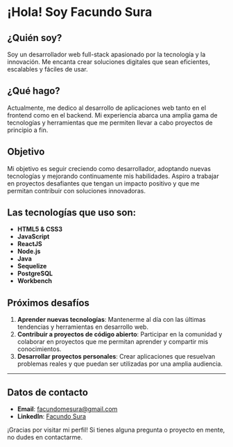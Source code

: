 # ¡Hola! Soy Facundo Sura

## ¿Quién soy?
Soy un desarrollador web full-stack apasionado por la tecnología y la innovación. Me encanta crear soluciones digitales que sean eficientes, escalables y fáciles de usar.

## ¿Qué hago?
Actualmente, me dedico al desarrollo de aplicaciones web tanto en el frontend como en el backend. Mi experiencia abarca una amplia gama de tecnologías y herramientas que me permiten llevar a cabo proyectos de principio a fin.

## Objetivo
Mi objetivo es seguir creciendo como desarrollador, adoptando nuevas tecnologías y mejorando continuamente mis habilidades. Aspiro a trabajar en proyectos desafiantes que tengan un impacto positivo y que me permitan contribuir con soluciones innovadoras.

## Las tecnologías que uso son:
- **HTML5 & CSS3**
- **JavaScript**
- **ReactJS**
- **Node.js**
- **Java**
- **Sequelize**
- **PostgreSQL**
- **Workbench**

## Próximos desafíos
1. **Aprender nuevas tecnologías**: Mantenerme al día con las últimas tendencias y herramientas en desarrollo web.
2. **Contribuir a proyectos de código abierto**: Participar en la comunidad y colaborar en proyectos que me permitan aprender y compartir mis conocimientos.
3. **Desarrollar proyectos personales**: Crear aplicaciones que resuelvan problemas reales y que puedan ser utilizadas por una amplia audiencia.

---

## Datos de contacto
- **Email**: [facundomesura@gmail.com](facundomesura@gmail.com)
- **LinkedIn**: [Facundo Sura](https://www.linkedin.com/in/facundo-martin-emiliano-s-974b74253/)

¡Gracias por visitar mi perfil! Si tienes alguna pregunta o proyecto en mente, no dudes en contactarme.

